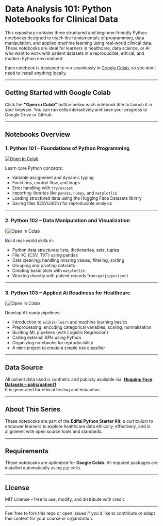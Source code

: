 # Data Analysis 101: Python Notebooks for Clinical Data

This repository contains three structured and beginner-friendly Python notebooks designed to teach the fundamentals of programming, data manipulation, and applied machine learning using real-world clinical data. These notebooks are ideal for learners in healthcare, data science, or AI who want to work with patient datasets in a reproducible, ethical, and modern Python environment.

Each notebook is designed to run seamlessly in [Google Colab](https://colab.research.google.com), so you don’t need to install anything locally.

---

## Getting Started with Google Colab

Click the **“Open in Colab”** button below each notebook title to launch it in your browser. You can run cells interactively and save your progress to Google Drive or GitHub.

---

## Notebooks Overview

### 1. Python 101 – Foundations of Python Programming
[![Open In Colab](https://colab.research.google.com/assets/colab-badge.svg)](https://colab.research.google.com/github/Salkimmich/data_analysis_101/blob/main/Python_101_HuggingFace_Colab_Compatible.ipynb)

Learn core Python concepts:
- Variable assignment and dynamic typing
- Functions, control flow, and loops
- Error handling with `try/except`
- Importing libraries like `pandas`, `numpy`, and `matplotlib`
- Loading structured data using the Hugging Face Datasets library
- Saving files (CSV/JSON) for reproducible analysis

---

### 2. Python 102 – Data Manipulation and Visualization
[![Open In Colab](https://colab.research.google.com/github/Salkimmich/data_analysis_101/blob/main/Python_102_Data_Manipulation.ipynb)

Build real-world skills in:
- Python data structures: lists, dictionaries, sets, tuples
- File I/O (CSV, TXT) using pandas
- Data cleaning: handling missing values, filtering, sorting
- Grouping and pivoting datasets
- Creating basic plots with `matplotlib`
- Working directly with patient records from `patjs/patient1`

---

### 3. Python 103 – Applied AI Readiness for Healthcare
[![Open In Colab](https://colab.research.google.com/github/Salkimmich/data_analysis_101/blob/main/Python_103_AI_Readiness.ipynb)

Develop AI-ready pipelines:
- Introduction to `scikit-learn` and machine learning basics
- Preprocessing: encoding categorical variables, scaling, normalization
- Building ML pipelines (with Logistic Regression)
- Calling external APIs using Python
- Organizing notebooks for reproducibility
- A mini-project to create a simple risk classifier

---

## Data Source

All patient data used is synthetic and publicly available via:
**[Hugging Face Datasets – patjs/patient1](https://huggingface.co/datasets/patjs/patient1)**  
It is generated for ethical testing and education.

---

## About This Series

These notebooks are part of the **Edifai Python Starter Kit**, a curriculum to empower learners to explore healthcare data ethically, effectively, and in alignment with open source tools and standards.

---

## Requirements

These notebooks are optimized for **Google Colab**. All required packages are installed automatically using `pip` cells.

---

## License

MIT License – free to use, modify, and distribute with credit.

---

Feel free to fork this repo or open issues if you'd like to contribute or adapt this content for your course or organization.
